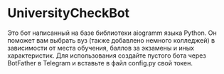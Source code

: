 # UniversityCheckBot
Это бот написанный на базе библиотеки aiogramm языка Python. Он поможет вам выбрать вуз (также добавлено немного колледжей) в зависимости от места обучения, баллов за экзамены и иных характеристик. Для использования создайте пустого бота через BotFather в Telegram и вставьте в файл config.py свой токен.
